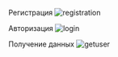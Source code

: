 Регистрация
![registration](https://github.com/user-attachments/assets/9603fe52-73d0-405d-97f8-014227f2b13b)


Авторизация
![login](https://github.com/user-attachments/assets/3efe9623-5a51-4a29-bd4c-fe29f0a717da)


Получение данных
![getuser](https://github.com/user-attachments/assets/0b0b38b2-c135-4137-8e62-2cfeb676c7e6)
